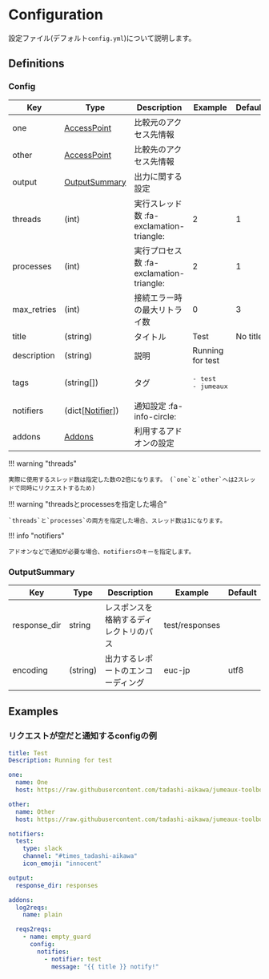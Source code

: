 Configuration
=============

設定ファイル(デフォルト`config.yml`)について説明します。

## Definitions

### Config

|     Key     |              Type               |                Description                |            Example             | Default  |
| ----------- | ------------------------------- | ----------------------------------------- | ------------------------------ | -------- |
| one         | [AccessPoint][access-point]     | 比較元のアクセス先情報                    |                                |          |
| other       | [AccessPoint][access-point]     | 比較先のアクセス先情報                    |                                |          |
| output      | [OutputSummary](#outputsummary) | 出力に関する設定                          |                                |          |
| threads     | (int)                           | 実行スレッド数  :fa-exclamation-triangle: | 2                              | 1        |
| processes   | (int)                           | 実行プロセス数  :fa-exclamation-triangle: | 2                              | 1        |
| max_retries | (int)                           | 接続エラー時の最大リトライ数              | 0                              | 3        |
| title       | (string)                        | タイトル                                  | Test                           | No title |
| description | (string)                        | 説明                                      | Running for test               |          |
| tags        | (string[])                      | タグ                                      | <pre>- test<br>- jumeaux</pre> |          |
| notifiers   | (dict[[Notifier][notifier]])    | 通知設定  :fa-info-circle:                |                                |          |
| addons      | [Addons][addons]                | 利用するアドオンの設定                    |                                |          |

!!! warning "threads"

    実際に使用するスレッド数は指定した数の2倍になります。 (`one`と`other`へは2スレッドで同時にリクエストするため)

!!! warning "threadsとprocessesを指定した場合"

    `threads`と`processes`の両方を指定した場合、スレッド数は1になります。

!!! info "notifiers"

    アドオンなどで通知が必要な場合、notifiersのキーを指定します。

### OutputSummary


|     Key      |       Type       |              Description               |    Example     | Default |
| ------------ | ---------------- | -------------------------------------- | -------------- | ------- |
| response_dir | string           | レスポンスを格納するディレクトリのパス | test/responses |         |
| encoding     | (string)         | 出力するレポートのエンコーディング     | euc-jp         | utf8    |


## Examples

### リクエストが空だと通知するconfigの例

```yml
title: Test
Description: Running for test

one:
  name: One
  host: https://raw.githubusercontent.com/tadashi-aikawa/jumeaux-toolbox/master/vagrant/ignore/one

other:
  name: Other
  host: https://raw.githubusercontent.com/tadashi-aikawa/jumeaux-toolbox/master/vagrant/ignore/other

notifiers:
  test:
    type: slack
    channel: "#times_tadashi-aikawa"
    icon_emoji: "innocent"

output:
  response_dir: responses

addons:
  log2reqs:
    name: plain

  reqs2reqs:
    - name: empty_guard
      config:
        notifies:
          - notifier: test
            message: "{{ title }} notify!"
```

[addons]: ../../addons#configration-definitions
[notifier]: ../../models/notifier
[access-point]: ../../models/access-point
